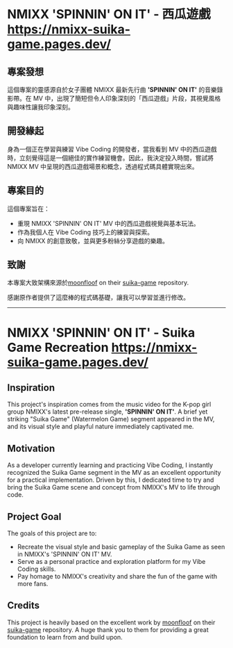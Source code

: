 # NMIXX 'SPINNIN' ON IT' - 西瓜遊戲 https://nmixx-suika-game.pages.dev/

## 專案發想

這個專案的靈感源自於女子團體 NMIXX 最新先行曲 **'SPINNIN' ON IT'** 的音樂錄影帶。在 MV 中，出現了簡短但令人印象深刻的「西瓜遊戲」片段，其視覺風格與趣味性讓我印象深刻。

## 開發緣起

身為一個正在學習與練習 Vibe Coding 的開發者，當我看到 MV 中的西瓜遊戲時，立刻覺得這是一個絕佳的實作練習機會。因此，我決定投入時間，嘗試將 NMIXX MV 中呈現的西瓜遊戲場景和概念，透過程式碼具體實現出來。

## 專案目的

這個專案旨在：
* 重現 NMIXX 'SPINNIN' ON IT' MV 中的西瓜遊戲視覺與基本玩法。
* 作為我個人在 Vibe Coding 技巧上的練習與探索。
* 向 NMIXX 的創意致敬，並與更多粉絲分享遊戲的樂趣。

## 致謝

本專案大致架構來源於[moonfloof](https://github.com/moonfloof) on their [suika-game](https://github.com/moonfloof/suika-game) repository.

感謝原作者提供了這麼棒的程式碼基礎，讓我可以學習並進行修改。

---

# NMIXX 'SPINNIN' ON IT' - Suika Game Recreation https://nmixx-suika-game.pages.dev/

## Inspiration

This project's inspiration comes from the music video for the K-pop girl group NMIXX's latest pre-release single, **'SPINNIN' ON IT'**. A brief yet striking "Suika Game" (Watermelon Game) segment appeared in the MV, and its visual style and playful nature immediately captivated me.

## Motivation

As a developer currently learning and practicing Vibe Coding, I instantly recognized the Suika Game segment in the MV as an excellent opportunity for a practical implementation. Driven by this, I dedicated time to try and bring the Suika Game scene and concept from NMIXX's MV to life through code.

## Project Goal

The goals of this project are to:
* Recreate the visual style and basic gameplay of the Suika Game as seen in NMIXX's 'SPINNIN' ON IT' MV.
* Serve as a personal practice and exploration platform for my Vibe Coding skills.
* Pay homage to NMIXX's creativity and share the fun of the game with more fans.

## Credits

This project is heavily based on the excellent work by [moonfloof](https://github.com/moonfloof) on their [suika-game](https://github.com/moonfloof/suika-game) repository. A huge thank you to them for providing a great foundation to learn from and build upon.
